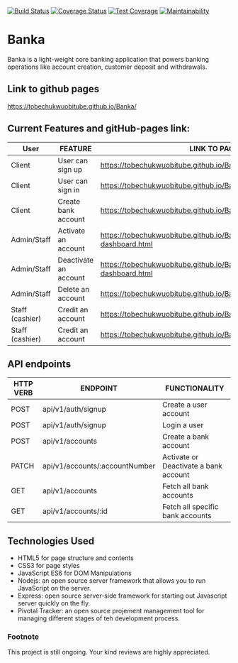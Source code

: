 [![Build Status](https://travis-ci.org/tobechukwuobitube/Banka.svg?branch=develop)](https://travis-ci.org/tobechukwuobitube/Banka)
[![Coverage Status](https://coveralls.io/repos/github/tobechukwuobitube/Banka/badge.svg)](https://coveralls.io/github/tobechukwuobitube/Banka)
[![Test Coverage](https://api.codeclimate.com/v1/badges/f3d6ff4120779fd6daf1/test_coverage)](https://codeclimate.com/github/tobechukwuobitube/Banka/test_coverage)
[![Maintainability](https://api.codeclimate.com/v1/badges/f3d6ff4120779fd6daf1/maintainability)](https://codeclimate.com/github/tobechukwuobitube/Banka/maintainability)

# Banka
Banka is a light-weight core banking application that powers banking operations like account creation, customer deposit and withdrawals.


## Link to github pages
https://tobechukwuobitube.github.io/Banka/


## Current Features and gitHub-pages link:

| User            | FEATURE                | LINK TO PAGES/VIEWS                                                             |
| ---------       | -----------------------| --------------------------------------------------------------------------------|
| Client          | User can sign up       | https://tobechukwuobitube.github.io/Banka/UI/assets/pages/signup.html           |
| Client          | User can sign in       | https://tobechukwuobitube.github.io/Banka/UI/assets/pages/login.html            |
| Client          | Create bank account    | https://tobechukwuobitube.github.io/Banka/UI/assets/pages/client.html           |
| Admin/Staff     | Activate an account    | https://tobechukwuobitube.github.io/Banka/UI/assets/pages/admin-dashboard.html  |
| Admin/Staff     | Deactivate an account  | https://tobechukwuobitube.github.io/Banka/UI/assets/pages/admin-dashboard.html  |
| Admin/Staff     | Delete an account      | https://tobechukwuobitube.github.io/Banka/UI/assets/pages/accounts.html         |
| Staff (cashier) | Credit an account      | https://tobechukwuobitube.github.io/Banka/UI/assets/pages/transaction.html      |
| Staff (cashier) | Credit an account      | https://tobechukwuobitube.github.io/Banka/UI/assets/pages/transaction.html      |


## API endpoints

| HTTP VERB | ENDPOINT                                | FUNCTIONALITY                           |
| --------- | ------------------------------          | ----------------------------------------|
| POST      | api/v1/auth/signup                      | Create a user account                   |
| POST      | api/v1/auth/signup                      | Login a user                            |
| POST      | api/v1/accounts                         | Create a bank account                   |
| PATCH     | api/v1/accounts/:accountNumber          | Activate or Deactivate a bank account   |
| GET       | api/v1/accounts                         | Fetch all bank accounts                 |
| GET       | api/v1/accounts/:id                     | Fetch all specific bank accounts        |

## Technologies Used
* HTML5 for page structure and contents
* CSS3 for page styles
* JavaScript ES6 for DOM Manipulations
* Nodejs: an open source server framework that allows you to run JavaScript on the server.
* Express: open source server-side framework for starting out Javascript server quickly on the fly.
* Pivotal Tracker: an open source projement management tool for managing different stages of teh development process.


### Footnote
This project is still ongoing.
Your kind reviews are highly appreciated.
